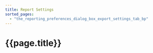 ```yaml
---
title: Report Settings
sorted_pages:
  - "the_reporting_preferences_dialog_box_export_settings_tab_bp"
---
```

# {{page.title}}
